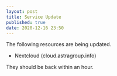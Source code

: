 ```yaml
---
layout: post
title: Service Update
published: true
date: 2020-12-16 23:50
---
```

The following resources are being updated.
 - Nextcloud (cloud.astragroup.info)

They should be back within an hour.
